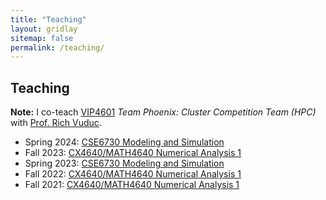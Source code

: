 ```yaml
---
title: "Teaching"
layout: gridlay
sitemap: false
permalink: /teaching/
---
```


## Teaching

**Note:** I co-teach [VIP4601](https://www.vip.gatech.edu/teams/vwp) _Team Phoenix: Cluster Competition Team (HPC)_ with [Prof. Rich Vuduc](https://vuduc.org/v2/).

* Spring 2024: <a href="{{ site.url }}{{ site.baseurl }}/teaching/2024s_cse6730">CSE6730 Modeling and Simulation</a>
* Fall 2023: <a href="{{ site.url }}{{ site.baseurl }}/teaching/2023f_cx4640">CX4640/MATH4640 Numerical Analysis 1</a>
* Spring 2023: <a href="{{ site.url }}{{ site.baseurl }}/teaching/2023s_cse6730">CSE6730 Modeling and Simulation</a>
* Fall 2022: <a href="{{ site.url }}{{ site.baseurl }}/teaching/2022f_cx4640">CX4640/MATH4640 Numerical Analysis 1</a>
* Fall 2021: <a href="{{ site.url }}{{ site.baseurl }}/teaching/2021f_cx4640">CX4640/MATH4640 Numerical Analysis 1</a>

